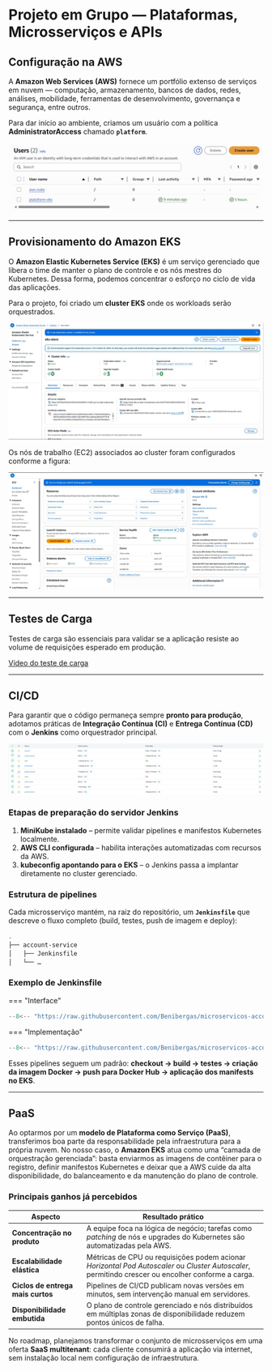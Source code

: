 # Projeto em Grupo — Plataformas, Microsserviços e APIs

## Configuração na AWS

A **Amazon Web Services (AWS)** fornece um portfólio extenso de serviços em nuvem — computação, armazenamento, bancos de dados, redes, análises, mobilidade, ferramentas de desenvolvimento, governança e segurança, entre outros.

Para dar início ao ambiente, criamos um usuário com a política **AdministratorAccess** chamado **`platform`**.

![](img/userAWS.png)

---

## Provisionamento do Amazon EKS

O **Amazon Elastic Kubernetes Service (EKS)** é um serviço gerenciado que libera o time de manter o plano de controle e os nós mestres do Kubernetes. Dessa forma, podemos concentrar o esforço no ciclo de vida das aplicações.

Para o projeto, foi criado um **cluster EKS** onde os workloads serão orquestrados.

![](img/eks.png)

Os nós de trabalho (EC2) associados ao cluster foram configurados conforme a figura:

![](img/ec2.png)

---

## Testes de Carga

Testes de carga são essenciais para validar se a aplicação resiste ao volume de requisições esperado em produção.

[Vídeo do teste de carga](https://youtu.be/tIqondM29VA)

---

## CI/CD

Para garantir que o código permaneça sempre **pronto para produção**, adotamos práticas de **Integração Contínua (CI)** e **Entrega Contínua (CD)** com o **Jenkins** como orquestrador principal.

![Pipeline no Jenkins](img/jenkins.png)

### Etapas de preparação do servidor Jenkins

1. **MiniKube instalado** – permite validar pipelines e manifestos Kubernetes localmente.
2. **AWS CLI configurada** – habilita interações automatizadas com recursos da AWS.
3. **kubeconfig apontando para o EKS** – o Jenkins passa a implantar diretamente no cluster gerenciado.

### Estrutura de pipelines

Cada microsserviço mantém, na raiz do repositório, um **`Jenkinsfile`** que descreve o fluxo completo (build, testes, push de imagem e deploy):

```bash
.
├── account-service
│   ├── Jenkinsfile
│   └── …
```

### Exemplo de Jenkinsfile

\=== "Interface"

```groovy
--8<-- "https://raw.githubusercontent.com/Benibergas/microservicos-account/main/Jenkinsfile"
```

\=== "Implementação"

```groovy
--8<-- "https://raw.githubusercontent.com/Benibergas/microservicos-account-service/main/Jenkinsfile"
```

Esses pipelines seguem um padrão: **checkout → build → testes → criação da imagem Docker → push para Docker Hub → aplicação dos manifests no EKS**.

---

## PaaS

Ao optarmos por um **modelo de Plataforma como Serviço (PaaS)**, transferimos boa parte da responsabilidade pela infraestrutura para a própria nuvem. No nosso caso, o **Amazon EKS** atua como uma “camada de orquestração gerenciada”: basta enviarmos as imagens de contêiner para o registro, definir manifestos Kubernetes e deixar que a AWS cuide da alta disponibilidade, do balanceamento e da manutenção do plano de controle.

### Principais ganhos já percebidos

| Aspecto                           | Resultado prático                                                                                                                                  |
| --------------------------------- | -------------------------------------------------------------------------------------------------------------------------------------------------- |
| **Concentração no produto**       | A equipe foca na lógica de negócio; tarefas como *patching* de nós e upgrades do Kubernetes são automatizadas pela AWS.                            |
| **Escalabilidade elástica**       | Métricas de CPU ou requisições podem acionar *Horizontal Pod Autoscaler* ou *Cluster Autoscaler*, permitindo crescer ou encolher conforme a carga. |
| **Ciclos de entrega mais curtos** | Pipelines de CI/CD publicam novas versões em minutos, sem intervenção manual em servidores.                                                        |
| **Disponibilidade embutida**      | O plano de controle gerenciado e nós distribuídos em múltiplas zonas de disponibilidade reduzem pontos únicos de falha.                            |

No roadmap, planejamos transformar o conjunto de microsserviços em uma oferta **SaaS multitenant**: cada cliente consumirá a aplicação via internet, sem instalação local nem configuração de infraestrutura.

